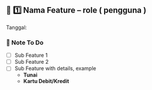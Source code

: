 ## 📝 1️⃣ Nama Feature – role ( pengguna )
Tanggal:

### 📌 Note To Do
- [ ] Sub Feature 1
- [ ] Sub Feature 2  
- [ ] Sub Feature with details, example
   - **Tunai**  
   - **Kartu Debit/Kredit**  